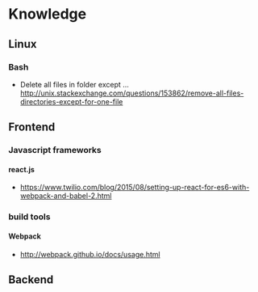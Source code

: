 # Knowledge

## Linux
### Bash
- Delete all files in folder except ... http://unix.stackexchange.com/questions/153862/remove-all-files-directories-except-for-one-file
## Frontend

### Javascript frameworks

#### react.js
- https://www.twilio.com/blog/2015/08/setting-up-react-for-es6-with-webpack-and-babel-2.html
### build tools

#### Webpack
- http://webpack.github.io/docs/usage.html

## Backend

